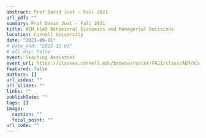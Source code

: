 ```yaml
---
abstract: Prof David Just - Fall 2021
url_pdf: ""
summary: Prof David Just - Fall 2021
title: AEM 6140 Behavioral Economics and Managerial Decisions
location: Cornell University
date: "2021-09-01"
# date_end: "2022-12-01"
# all_day: false
event: Teaching Assistant
event_url: https://classes.cornell.edu/browse/roster/FA21/class/AEM/6140
featured: false
authors: []
url_video: ""
url_slides: ""
links: ""
publishDate: ""
tags: []
image:
  caption: ""
  focal_point: ""
url_code: ""
---
```

